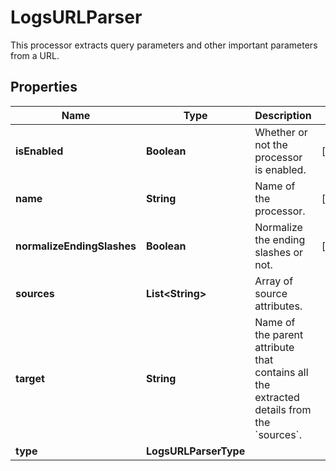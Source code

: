 

# LogsURLParser

This processor extracts query parameters and other important parameters from a URL.
## Properties

Name | Type | Description | Notes
------------ | ------------- | ------------- | -------------
**isEnabled** | **Boolean** | Whether or not the processor is enabled. |  [optional]
**name** | **String** | Name of the processor. |  [optional]
**normalizeEndingSlashes** | **Boolean** | Normalize the ending slashes or not. |  [optional]
**sources** | **List&lt;String&gt;** | Array of source attributes. | 
**target** | **String** | Name of the parent attribute that contains all the extracted details from the &#x60;sources&#x60;. | 
**type** | **LogsURLParserType** |  | 



